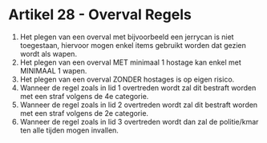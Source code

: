 # Artikel 28 - Overval Regels

1. Het plegen van een overval met bijvoorbeeld een jerrycan is niet toegestaan, hiervoor mogen enkel items gebruikt worden dat gezien wordt als wapen.
2. Het plegen van een overval MET minimaal 1 hostage kan enkel met MINIMAAL 1 wapen.
3. Het plegen van een overval ZONDER hostages is op eigen risico.
4. Wanneer de regel zoals in lid 1 overtreden wordt zal dit bestraft worden met een straf volgens de 4e categorie.
5. Wanneer de regel zoals in lid 2 overtreden wordt zal dit bestraft worden met een straf volgens de 2e categorie.
6. Wanneer de regel zoals in lid 3 overtreden wordt dan zal de politie/kmar ten alle tijden mogen invallen.
